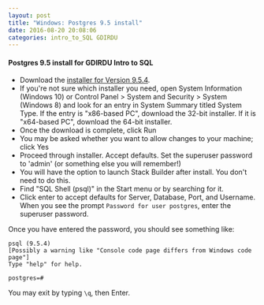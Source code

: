 ```yaml
---
layout: post
title: "Windows: Postgres 9.5 install"
date: 2016-08-20 20:08:06
categories: intro_to_SQL GDIRDU
---
```


#### Postgres 9.5 install for GDIRDU Intro to SQL

* Download the [installer for Version 9.5.4](http://www.enterprisedb.com/products-services-training/pgdownload#windows).
* If you're not sure which installer you need, open System Information (Windows 10) or Control Panel > System and Security > System (Windows 8) and look for an entry in System Summary titled System Type. If the entry is "x86-based PC", download the 32-bit installer. If it is "x64-based PC", download the 64-bit installer. 
* Once the download is complete, click Run
* You may be asked whether you want to allow changes to your machine; click Yes
* Proceed through installer. Accept defaults. Set the superuser password to 'admin' (or something else you will remember!) 
* You will have the option to launch Stack Builder after install. You don't need to do this.
* Find "SQL Shell (psql)" in the Start menu or by searching for it.
* Click enter to accept defaults for Server, Database, Port, and Username. When you see the prompt `Password for user postgres`, enter the superuser password.

Once you have entered the password, you should see something like:

    psql (9.5.4)
    [Possibly a warning like "Console code page differs from Windows code page"]
    Type "help" for help. 
    
    postgres=#

You may exit by typing `\q`, then Enter.
